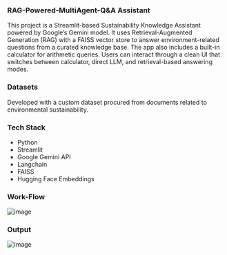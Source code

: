 ### RAG-Powered-MultiAgent-Q&A Assistant

This project is a Streamlit-based Sustainability Knowledge Assistant powered by Google’s Gemini model.
It uses Retrieval-Augmented Generation (RAG) with a FAISS vector store to answer environment-related questions from a curated knowledge base.
The app also includes a built-in calculator for arithmetic queries. Users can interact through a clean UI that switches between calculator, direct LLM, and 
retrieval-based answering modes.

### Datasets

Developed with a custom dataset procured from documents related to environmental sustainability.

### Tech Stack

- Python
- Streamlit
- Google Gemini API
- Langchain
- FAISS
- Hugging Face Embeddings

### Work-Flow

![image](https://github.com/user-attachments/assets/d4e4b5d5-f807-4082-bff0-3bac39ccd490)

### Output 

![image](https://github.com/user-attachments/assets/8785d5f8-6aad-4638-84ae-c6eccb036edb)


